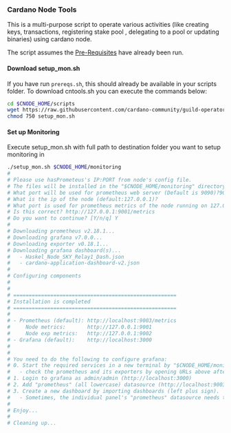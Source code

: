 ### Cardano Node Tools

This is a multi-purpose script to operate various activities (like creating keys, transactions, registering stake pool , delegating to a pool or updating binaries) using cardano node.

The script assumes the [Pre-Requisites](../Common.md#dependencies-and-folder-structure-setup) have already been run.

#### Download setup_mon.sh

If you have run `prereqs.sh`, this should already be available in your scripts folder. To download cntools.sh you can execute the commands below:
``` bash
cd $CNODE_HOME/scripts
wget https://raw.githubusercontent.com/cardano-community/guild-operators/master/scripts/cnode-helper-scripts/setup_mon.sh
chmod 750 setup_mon.sh
```

#### Set up Monitoring

Execute setup_mon.sh with full path to destination folder you want to setup monitoring in

``` bash
./setup_mon.sh $CNODE_HOME/monitoring
#
# Please use hasPrometeus's IP:PORT from node's config file.
# The files will be installed in the "$CNODE_HOME/monitoring" directory.
# What port will be used for prometheus web server (Default is 9090)?9003
# What is the ip of the node (default:127.0.0.1)?
# What port is used for prometheus metrics of the node running on 127.0.0.1's (Default is 9001)?
# Is this correct? http://127.0.0.1:9001/metrics
# Do you want to continue? [Y/n/q] Y
# 
# Downloading prometheus v2.18.1...
# Downloading grafana v7.0.0...
# Downloading exporter v0.18.1...
# Downloading grafana dashboard(s)...
#   - Haskel_Node_SKY_Relay1_Dash.json
#   - cardano-application-dashboard-v2.json
# 
# Configuring components
# 
# 
# =====================================================
# Installation is completed
# =====================================================
# 
# - Prometheus (default): http://localhost:9003/metrics
#     Node metrics:       http://127.0.0.1:9001
#     Node exp metrics:   http://127.0.0.1:9002
# - Grafana (default):    http://localhost:3000
# 
# 
# You need to do the following to configure grafana:
# 0. Start the required services in a new terminal by "$CNODE_HOME/monitoring/start_all.sh"
#   - check the prometheus and its exporters by opening URLs above after start.
# 1. Login to grafana as admin/admin (http://localhost:3000)
# 2. Add "prometheus" (all lowercase) datasource (http://localhost:9003)
# 3. Create a new dashboard by importing dashboards (left plus sign).
#   - Sometimes, the individual panel's "prometheus" datasource needs to be refreshed.
# 
# Enjoy...
# 
# Cleaning up...
```
